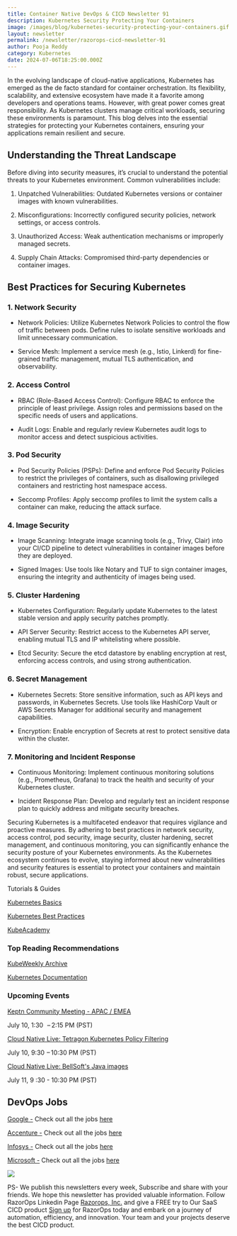 ```yaml
---
title: Container Native DevOps & CICD Newsletter 91
description: Kubernetes Security Protecting Your Containers
image: /images/blog/kubernetes-security-protecting-your-containers.gif
layout: newsletter
permalink: /newsletter/razorops-cicd-newsletter-91
author: Pooja Reddy
category: Kubernetes
date: 2024-07-06T18:25:00.000Z
---
```


In the evolving landscape of cloud-native applications, Kubernetes has emerged as the de facto standard for container orchestration. Its flexibility, scalability, and extensive ecosystem have made it a favorite among developers and operations teams. However, with great power comes great responsibility. As Kubernetes clusters manage critical workloads, securing these environments is paramount. This blog delves into the essential strategies for protecting your Kubernetes containers, ensuring your applications remain resilient and secure.

## Understanding the Threat Landscape

Before diving into security measures, it’s crucial to understand the potential threats to your Kubernetes environment. Common vulnerabilities include:

1.  Unpatched Vulnerabilities: Outdated Kubernetes versions or container images with known vulnerabilities.
    
2.  Misconfigurations: Incorrectly configured security policies, network settings, or access controls.
    
3.  Unauthorized Access: Weak authentication mechanisms or improperly managed secrets.
    
4.  Supply Chain Attacks: Compromised third-party dependencies or container images.
    

## Best Practices for Securing Kubernetes

### 1. Network Security

-   Network Policies: Utilize Kubernetes Network Policies to control the flow of traffic between pods. Define rules to isolate sensitive workloads and limit unnecessary communication.
    
-   Service Mesh: Implement a service mesh (e.g., Istio, Linkerd) for fine-grained traffic management, mutual TLS authentication, and observability.
    

### 2. Access Control

-   RBAC (Role-Based Access Control): Configure RBAC to enforce the principle of least privilege. Assign roles and permissions based on the specific needs of users and applications.
    
-   Audit Logs: Enable and regularly review Kubernetes audit logs to monitor access and detect suspicious activities.
    

### 3. Pod Security

-   Pod Security Policies (PSPs): Define and enforce Pod Security Policies to restrict the privileges of containers, such as disallowing privileged containers and restricting host namespace access.
    
-   Seccomp Profiles: Apply seccomp profiles to limit the system calls a container can make, reducing the attack surface.
    

### 4. Image Security

-   Image Scanning: Integrate image scanning tools (e.g., Trivy, Clair) into your CI/CD pipeline to detect vulnerabilities in container images before they are deployed.
    
-   Signed Images: Use tools like Notary and TUF to sign container images, ensuring the integrity and authenticity of images being used.
    

### 5. Cluster Hardening

-   Kubernetes Configuration: Regularly update Kubernetes to the latest stable version and apply security patches promptly.
    
-   API Server Security: Restrict access to the Kubernetes API server, enabling mutual TLS and IP whitelisting where possible.
    
-   Etcd Security: Secure the etcd datastore by enabling encryption at rest, enforcing access controls, and using strong authentication.
    

### 6. Secret Management

-   Kubernetes Secrets: Store sensitive information, such as API keys and passwords, in Kubernetes Secrets. Use tools like HashiCorp Vault or AWS Secrets Manager for additional security and management capabilities.
    
-   Encryption: Enable encryption of Secrets at rest to protect sensitive data within the cluster.
    

### 7. Monitoring and Incident Response

-   Continuous Monitoring: Implement continuous monitoring solutions (e.g., Prometheus, Grafana) to track the health and security of your Kubernetes cluster.
    
-   Incident Response Plan: Develop and regularly test an incident response plan to quickly address and mitigate security breaches.
    

  

Securing Kubernetes is a multifaceted endeavor that requires vigilance and proactive measures. By adhering to best practices in network security, access control, pod security, image security, cluster hardening, secret management, and continuous monitoring, you can significantly enhance the security posture of your Kubernetes environments. As the Kubernetes ecosystem continues to evolve, staying informed about new vulnerabilities and security features is essential to protect your containers and maintain robust, secure applications.

  

Tutorials & Guides

[Kubernetes Basics](https://kubernetes.io/docs/tutorials/kubernetes-basics/)

[Kubernetes Best Practices](https://kubernetesbestpractices.com/)

[KubeAcademy](https://kube.academy/)

### Top Reading Recommendations

[KubeWeekly Archive](https://www.cncf.io/kubeweekly/)

[Kubernetes Documentation](https://kubernetes.io/docs/home/)

### Upcoming Events

[Keptn Community Meeting - APAC / EMEA](https://community.cncf.io/events/details/cncf-keptn-community-presents-keptn-community-meeting-apac-emea-2024-07-10/)

  

  

  

  

July 10, 1:30   – 2:15 PM (PST)

[Cloud Native Live: Tetragon Kubernetes Policy Filtering](https://community.cncf.io/events/details/cncf-cncf-online-programs-presents-cloud-native-live-tetragon-kubernetes-policy-filtering/)

  

  

  

  

July 10, 9:30  – 10:30 PM (PST)

[Cloud Native Live: BellSoft's Java images](https://community.cncf.io/events/details/cncf-cncf-online-programs-presents-cloud-native-live-bellsofts-java-images/)

  

  

  

  
 July 11, 9 :30 - 10:30 PM (PST)

## DevOps Jobs

[Google -](https://www.linkedin.com/company/google/?lipi=urn%3Ali%3Apage%3Ad_flagship3_pulse_read%3BtLwZGVtSREOray97oBEZIA%3D%3D) Check out all the jobs [here](https://www.linkedin.com/jobs/search/?currentJobId=3396168535&f_C=1441&keywords=devops&refresh=true&lipi=urn%3Ali%3Apage%3Ad_flagship3_pulse_read%3BtLwZGVtSREOray97oBEZIA%3D%3D)

[Accenture -](https://www.linkedin.com/company/accenture/?lipi=urn%3Ali%3Apage%3Ad_flagship3_pulse_read%3BtLwZGVtSREOray97oBEZIA%3D%3D) Check out all the jobs [here](https://www.linkedin.com/jobs/search/?currentJobId=3422755785&f_C=1033&keywords=devops&refresh=true&lipi=urn%3Ali%3Apage%3Ad_flagship3_pulse_read%3BtLwZGVtSREOray97oBEZIA%3D%3D)

[Infosys -](https://www.linkedin.com/company/infosys/?lipi=urn%3Ali%3Apage%3Ad_flagship3_pulse_read%3BtLwZGVtSREOray97oBEZIA%3D%3D) Check out all the jobs [here](https://www.linkedin.com/jobs/search/?currentJobId=3418464712&f_C=1283&keywords=devops%20engineer&refresh=true&lipi=urn%3Ali%3Apage%3Ad_flagship3_pulse_read%3BtLwZGVtSREOray97oBEZIA%3D%3D)

[Microsoft -](https://www.linkedin.com/company/microsoft/?lipi=urn%3Ali%3Apage%3Ad_flagship3_pulse_read%3BtLwZGVtSREOray97oBEZIA%3D%3D) Check out all the jobs [here](https://www.linkedin.com/jobs/search/?currentJobId=3414477236&f_C=1035&keywords=devops&refresh=true&lipi=urn%3Ali%3Apage%3Ad_flagship3_pulse_read%3BtLwZGVtSREOray97oBEZIA%3D%3D)

![](https://lh7-us.googleusercontent.com/docsz/AD_4nXfQeEmXuDX7OexG12rNvknTKi2CMpS7LtrYnP_lyQ36Le-XlXFfY4ASeOmAabXOntkNcaMBJE1hReRF49Oh4Y6dEnKNBhk2bn5yhSSV0FLS7gni1I0dOLreSnunzu1brPc-ycYSHe9ZjURU2cor6xCPmWT4?key=DolJBsYn1X8zMHIyAnLicQ)

PS- We publish this newsletters every week, Subscribe and share with your friends. We hope this newsletter has provided valuable information. Follow RazorOps Linkedin Page [Razorops, Inc.](https://www.linkedin.com/company/razorops/) and give a FREE try to Our SaaS CICD product [Sign up](https://dashboard.razorops.com/users/sign_up) for RazorOps today and embark on a journey of automation, efficiency, and innovation. Your team and your projects deserve the best CICD product.
